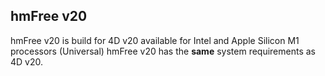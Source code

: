 ## hmFree v20
hmFree v20 is build for 4D v20 available for Intel and Apple Silicon M1 processors (Universal)
hmFree v20 has the **same** system requirements as 4D v20.
